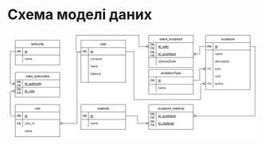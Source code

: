 # Схема моделі даних

![image](https://github.com/oleksandrblazhko/ai201-malofeev/blob/ai201-malofeev_with_laboratory_work_5/2-SoftwareDesign/2.3-DataModel/RelDB%20(2).jpg?raw=true)
